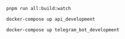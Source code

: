 ```bash
pnpm run all:build:watch
```

```bash
docker-compose up api_development
```

```bash
docker-compose up telegram_bot_development
```

